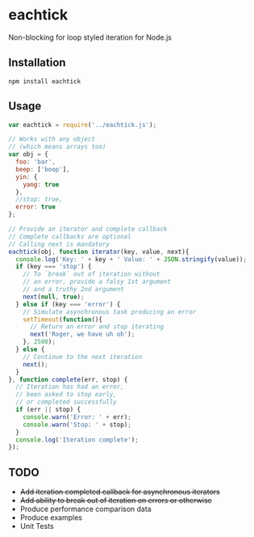 eachtick
========

Non-blocking for loop styled iteration for Node.js

## Installation
```
npm install eachtick
```

## Usage
```javascript
var eachtick = require('../eachtick.js');

// Works with any object
// (which means arrays too)
var obj = {
  foo: 'bar',
  beep: ['boop'],
  yin: {
    yang: true
  },
  //stop: true,
  error: true
};

// Provide an iterator and complete callback
// Complete callbacks are optional
// Calling next is mandatory
eachtick(obj, function iterator(key, value, next){
  console.log('Key: ' + key + ' Value: ' + JSON.stringify(value));
  if (key === 'stop') {
    // To `break` out of iteration without
    // an error, provide a falsy 1st argument
    // and a truthy 2nd argument
    next(null, true);
  } else if (key === 'error') {
    // Simulate asynchronous task producing an error
    setTimeout(function(){
      // Return an error and stop iterating
      next('Roger, we have uh oh');
    }, 2500);
  } else {
    // Continue to the next iteration
    next();
  }
}, function complete(err, stop) {
  // Iteration has had an error,
  // been asked to stop early,
  // or completed successfully
  if (err || stop) {
    console.warn('Error: ' + err);
    console.warn('Stop: ' + stop);
  }
  console.log('Iteration complete');
});
```

## TODO
* ~~Add iteration completed callback for asynchronous iterators~~
* ~~Add ability to break out of iteration on errors or otherwise~~
* Produce performance comparison data
* Produce examples
* Unit Tests